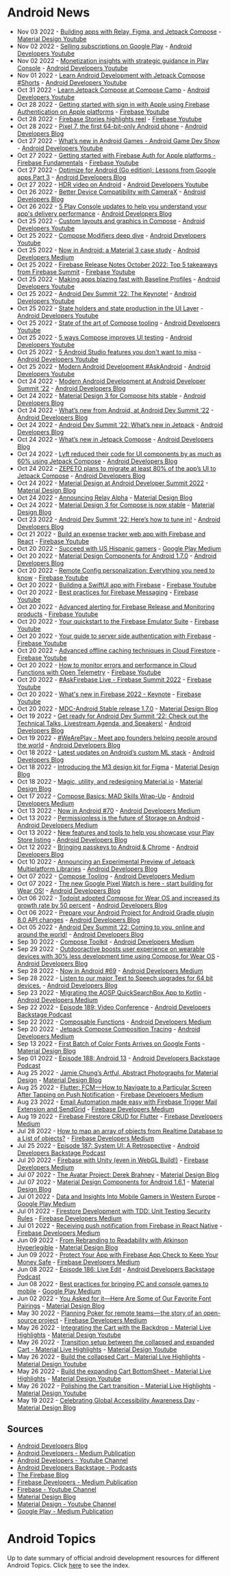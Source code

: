 # Android News

<!-- NEWS:START -->
- Nov 03 2022 - [Building apps with Relay, Figma, and Jetpack Compose](https://www.youtube.com/watch?v=NOfW1-ijKe4) - [Material Design Youtube](https://www.youtube.com/c/MaterialDesign)
- Nov 02 2022 - [Selling subscriptions on Google Play](https://www.youtube.com/watch?v=q1KnEdFsN7s) - [Android Developers Youtube](https://www.youtube.com/c/AndroidDevelopers)
- Nov 02 2022 - [Monetization insights with strategic guidance in Play Console](https://www.youtube.com/watch?v=MP1Qim0fB2I) - [Android Developers Youtube](https://www.youtube.com/c/AndroidDevelopers)
- Nov 01 2022 - [Learn Android Development with Jetpack Compose #Shorts](https://www.youtube.com/watch?v=FI-89URX9XU) - [Android Developers Youtube](https://www.youtube.com/c/AndroidDevelopers)
- Oct 31 2022 - [Learn Jetpack Compose at Compose Camp](https://www.youtube.com/watch?v=mF70xDewzX0) - [Android Developers Youtube](https://www.youtube.com/c/AndroidDevelopers)
- Oct 28 2022 - [Getting started with sign in with Apple using Firebase Authentication on Apple platforms](https://www.youtube.com/watch?v=HyiNbqLOCQ8) - [Firebase Youtube](https://www.youtube.com/user/Firebase)
- Oct 28 2022 - [Firebase Stories highlights reel](https://www.youtube.com/watch?v=ViKHm2OXpGA) - [Firebase Youtube](https://www.youtube.com/user/Firebase)
- Oct 28 2022 - [Pixel 7, the first 64-bit-only Android phone](http://android-developers.googleblog.com/2022/10/64-bit-only-devices.html) - [Android Developers Blog](https://android-developers.googleblog.com/)
- Oct 27 2022 - [What’s new in Android Games - Android Game Dev Show](https://www.youtube.com/watch?v=zBTl5F8lCFQ) - [Android Developers Youtube](https://www.youtube.com/c/AndroidDevelopers)
- Oct 27 2022 - [Getting started with Firebase Auth for Apple platforms - Firebase Fundamentals](https://www.youtube.com/watch?v=q-9lx7aSWcc) - [Firebase Youtube](https://www.youtube.com/user/Firebase)
- Oct 27 2022 - [Optimize for Android (Go edition): Lessons from Google apps Part 3](http://android-developers.googleblog.com/2022/10/optimize-for-android-go-edition-lessons.html) - [Android Developers Blog](https://android-developers.googleblog.com/)
- Oct 27 2022 - [HDR video on Android](https://www.youtube.com/watch?v=QYECzR0w9Ys) - [Android Developers Youtube](https://www.youtube.com/c/AndroidDevelopers)
- Oct 26 2022 - [Better Device Compatibility with CameraX](http://android-developers.googleblog.com/2022/10/better-device-compatibility-with-camerax.html) - [Android Developers Blog](https://android-developers.googleblog.com/)
- Oct 26 2022 - [5 Play Console updates to help you understand your app's delivery performance](http://android-developers.googleblog.com/2022/10/5-play-console-updates-to-help-you-understand-app-delivery-performance.html) - [Android Developers Blog](https://android-developers.googleblog.com/)
- Oct 25 2022 - [Custom layouts and graphics in Compose](https://www.youtube.com/watch?v=xcfEQO0k_gU) - [Android Developers Youtube](https://www.youtube.com/c/AndroidDevelopers)
- Oct 25 2022 - [Compose Modifiers deep dive](https://www.youtube.com/watch?v=BjGX2RftXsU) - [Android Developers Youtube](https://www.youtube.com/c/AndroidDevelopers)
- Oct 25 2022 - [Now in Android: a Material 3 case study](https://medium.com/androiddevelopers/now-in-android-a-material-3-case-study-21e44bdfd2bc?source=rss----95b274b437c2---4) - [Android Developers Medium](https://medium.com/androiddevelopers)
- Oct 25 2022 - [Firebase Release Notes October 2022: Top 5 takeaways from Firebase Summit](https://www.youtube.com/watch?v=ss9S3M_emWY) - [Firebase Youtube](https://www.youtube.com/user/Firebase)
- Oct 25 2022 - [Making apps blazing fast with Baseline Profiles](https://www.youtube.com/watch?v=yJm5On5Gp4c) - [Android Developers Youtube](https://www.youtube.com/c/AndroidDevelopers)
- Oct 25 2022 - [Android Dev Summit ‘22: The Keynote!](https://www.youtube.com/watch?v=Og2p9LczE3A) - [Android Developers Youtube](https://www.youtube.com/c/AndroidDevelopers)
- Oct 25 2022 - [State holders and state production in the UI Layer](https://www.youtube.com/watch?v=pCX9wvu-Bq0) - [Android Developers Youtube](https://www.youtube.com/c/AndroidDevelopers)
- Oct 25 2022 - [State of the art of Compose tooling](https://www.youtube.com/watch?v=yKfuq3luNVM) - [Android Developers Youtube](https://www.youtube.com/c/AndroidDevelopers)
- Oct 25 2022 - [5 ways Compose improves UI testing](https://www.youtube.com/watch?v=svYgbT2nQw8) - [Android Developers Youtube](https://www.youtube.com/c/AndroidDevelopers)
- Oct 25 2022 - [5 Android Studio features you don't want to miss](https://www.youtube.com/watch?v=nDX6T1KYC8Y) - [Android Developers Youtube](https://www.youtube.com/c/AndroidDevelopers)
- Oct 25 2022 - [Modern Android Development #AskAndroid](https://www.youtube.com/watch?v=-aZWLB4ZFjk) - [Android Developers Youtube](https://www.youtube.com/c/AndroidDevelopers)
- Oct 24 2022 - [Modern Android Development at Android Developer Summit ‘22](http://android-developers.googleblog.com/2022/10/modern-android-development-at-ads-22.html) - [Android Developers Blog](https://android-developers.googleblog.com/)
- Oct 24 2022 - [Material Design 3 for Compose hits stable](http://android-developers.googleblog.com/2022/10/material-design-3-compose-stable.html) - [Android Developers Blog](https://android-developers.googleblog.com/)
- Oct 24 2022 - [What’s new from Android, at Android Dev Summit ‘22](http://android-developers.googleblog.com/2022/10/new-from-android-ads-22.html) - [Android Developers Blog](https://android-developers.googleblog.com/)
- Oct 24 2022 - [Android Dev Summit ‘22: What’s new in Jetpack](http://android-developers.googleblog.com/2022/10/whats-new-in-jetpack-ads-22.html) - [Android Developers Blog](https://android-developers.googleblog.com/)
- Oct 24 2022 - [What’s new in Jetpack Compose](http://android-developers.googleblog.com/2022/10/whats-new-in-jetpack-compose.html) - [Android Developers Blog](https://android-developers.googleblog.com/)
- Oct 24 2022 - [Lyft reduced their code for UI components by as much as 60% using Jetpack Compose](http://android-developers.googleblog.com/2022/10/lyft-reduced-their-code-for-ui-components-using-jetpack-compose.html) - [Android Developers Blog](https://android-developers.googleblog.com/)
- Oct 24 2022 - [ZEPETO plans to migrate at least 80% of the app’s UI to Jetpack Compose](http://android-developers.googleblog.com/2022/10/zepeto-plans-to-migrate-80-percent-of-apps-ui-to-jetpack-compose.html) - [Android Developers Blog](https://android-developers.googleblog.com/)
- Oct 24 2022 - [Material Design at Android Developer Summit 2022](https://material.io/blog/material-ads-2022) - [Material Design Blog](https://material.io/blog)
- Oct 24 2022 - [Announcing Relay Alpha](https://material.io/blog/relay-in-alpha) - [Material Design Blog](https://material.io/blog)
- Oct 24 2022 - [Material Design 3 for Compose is now stable](https://material.io/blog/material-3-compose-stable) - [Material Design Blog](https://material.io/blog)
- Oct 23 2022 - [Android Dev Summit ‘22: Here’s how to tune in!](http://android-developers.googleblog.com/2022/10/android-dev-summit-22-heres-how-to-tune.html) - [Android Developers Blog](https://android-developers.googleblog.com/)
- Oct 21 2022 - [Build an expense tracker web app with Firebase and React](https://www.youtube.com/watch?v=q2RZOiUD5E0) - [Firebase Youtube](https://www.youtube.com/user/Firebase)
- Oct 20 2022 - [Succeed with US Hispanic gamers](https://medium.com/googleplaydev/succeed-with-us-hispanic-gamers-e2a970524967?source=rss----1f8baa23933d---4) - [Google Play Medium](https://medium.com/googleplaydev)
- Oct 20 2022 - [Material Design Components for Android 1.7.0](http://android-developers.googleblog.com/2022/10/material-design-components-for-android-1-7-0.html) - [Android Developers Blog](https://android-developers.googleblog.com/)
- Oct 20 2022 - [Remote Config personalization: Everything you need to know](https://www.youtube.com/watch?v=MJlQurMiLN0) - [Firebase Youtube](https://www.youtube.com/user/Firebase)
- Oct 20 2022 - [Building a SwiftUI app with Firebase](https://www.youtube.com/watch?v=iNtBFip1LD8) - [Firebase Youtube](https://www.youtube.com/user/Firebase)
- Oct 20 2022 - [Best practices for Firebase Messaging](https://www.youtube.com/watch?v=pP044hR6zNQ) - [Firebase Youtube](https://www.youtube.com/user/Firebase)
- Oct 20 2022 - [Advanced alerting for Firebase Release and Monitoring products](https://www.youtube.com/watch?v=FrORBGrZpdM) - [Firebase Youtube](https://www.youtube.com/user/Firebase)
- Oct 20 2022 - [Your quickstart to the Firebase Emulator Suite](https://www.youtube.com/watch?v=pyTUvccfCpc) - [Firebase Youtube](https://www.youtube.com/user/Firebase)
- Oct 20 2022 - [Your guide to server side authentication with Firebase](https://www.youtube.com/watch?v=kRszxpeTnW0) - [Firebase Youtube](https://www.youtube.com/user/Firebase)
- Oct 20 2022 - [Advanced offline caching techniques in Cloud Firestore](https://www.youtube.com/watch?v=iQOTjUko9WM) - [Firebase Youtube](https://www.youtube.com/user/Firebase)
- Oct 20 2022 - [How to monitor errors and performance in Cloud Functions with Open Telemetry](https://www.youtube.com/watch?v=61WC7urgvQ4) - [Firebase Youtube](https://www.youtube.com/user/Firebase)
- Oct 20 2022 - [#AskFirebase Live - Firebase Summit 2022](https://www.youtube.com/watch?v=m_YZoCjZtTI) - [Firebase Youtube](https://www.youtube.com/user/Firebase)
- Oct 20 2022 - [What's new in Firebase 2022 - Keynote](https://www.youtube.com/watch?v=D4e_TTY2dfI) - [Firebase Youtube](https://www.youtube.com/user/Firebase)
- Oct 20 2022 - [MDC-Android Stable release 1.7.0](https://material.io/blog/android-stable-release-1-7-0) - [Material Design Blog](https://material.io/blog)
- Oct 19 2022 - [Get ready for Android Dev Summit ‘22: Check out the Technical Talks, Livestream Agenda, and Speakers!](http://android-developers.googleblog.com/2022/10/get-ready-for-android-dev-summit-22.html) - [Android Developers Blog](https://android-developers.googleblog.com/)
- Oct 19 2022 - [#WeArePlay -  Meet app founders helping people around the world](http://android-developers.googleblog.com/2022/10/weareplay-meet-app-founders-helping-people-around-the-world.html) - [Android Developers Blog](https://android-developers.googleblog.com/)
- Oct 18 2022 - [Latest updates on Android’s custom ML stack](http://android-developers.googleblog.com/2022/10/latest-updates-on-androids-custom-ml.html) - [Android Developers Blog](https://android-developers.googleblog.com/)
- Oct 18 2022 - [Introducing the M3 design kit for Figma](https://material.io/blog/material-3-figma-design-kit) - [Material Design Blog](https://material.io/blog)
- Oct 18 2022 - [Magic, utility, and redesigning Material.io](https://material.io/blog/material-io-redesign) - [Material Design Blog](https://material.io/blog)
- Oct 17 2022 - [Compose Basics: MAD Skills Wrap-Up](https://medium.com/androiddevelopers/compose-basics-mad-skills-wrap-up-1a191fa842b9?source=rss----95b274b437c2---4) - [Android Developers Medium](https://medium.com/androiddevelopers)
- Oct 13 2022 - [Now in Android #70](https://medium.com/androiddevelopers/now-in-android-70-f0889aadde9e?source=rss----95b274b437c2---4) - [Android Developers Medium](https://medium.com/androiddevelopers)
- Oct 13 2022 - [Permissionless is the future of Storage on Android](https://medium.com/androiddevelopers/permissionless-is-the-future-of-storage-on-android-3fbceeb3d70a?source=rss----95b274b437c2---4) - [Android Developers Medium](https://medium.com/androiddevelopers)
- Oct 13 2022 - [New features and tools to help you showcase your Play Store listing](http://android-developers.googleblog.com/2022/10/optimize-your-play-store-listing.html) - [Android Developers Blog](https://android-developers.googleblog.com/)
- Oct 12 2022 - [Bringing passkeys to Android & Chrome](http://android-developers.googleblog.com/2022/10/bringing-passkeys-to-android-and-chrome.html) - [Android Developers Blog](https://android-developers.googleblog.com/)
- Oct 10 2022 - [Announcing an Experimental Preview of Jetpack Multiplatform Libraries](http://android-developers.googleblog.com/2022/10/announcing-experimental-preview-of-jetpack-multiplatform-libraries.html) - [Android Developers Blog](https://android-developers.googleblog.com/)
- Oct 07 2022 - [Compose Tooling](https://medium.com/androiddevelopers/compose-tooling-42621bd8719b?source=rss----95b274b437c2---4) - [Android Developers Medium](https://medium.com/androiddevelopers)
- Oct 07 2022 - [The new Google Pixel Watch is here - start building for Wear OS!](http://android-developers.googleblog.com/2022/10/the-new-google-pixel-watch-is-here.html) - [Android Developers Blog](https://android-developers.googleblog.com/)
- Oct 06 2022 - [Todoist adopted Compose for Wear OS and increased its growth rate by 50 percent](http://android-developers.googleblog.com/2022/10/todoist-adopted-compose-for-wear-os-and.html) - [Android Developers Blog](https://android-developers.googleblog.com/)
- Oct 06 2022 - [Prepare your Android Project for Android Gradle plugin 8.0 API changes](http://android-developers.googleblog.com/2022/10/prepare-your-android-project-for-agp8-changes.html) - [Android Developers Blog](https://android-developers.googleblog.com/)
- Oct 05 2022 - [Android Dev Summit ‘22: Coming to you, online and around the world!](http://android-developers.googleblog.com/2022/10/android-dev-summit.html) - [Android Developers Blog](https://android-developers.googleblog.com/)
- Sep 30 2022 - [Compose Toolkit](https://medium.com/androiddevelopers/compose-toolkit-8d3651228764?source=rss----95b274b437c2---4) - [Android Developers Medium](https://medium.com/androiddevelopers)
- Sep 29 2022 - [Outdooractive boosts user experience on wearable devices with 30% less development time using Compose for Wear OS](http://android-developers.googleblog.com/2022/09/outdooractive-boosts-user-experience-on-wearable-devices-using-compose-for-wear-os.html) - [Android Developers Blog](https://android-developers.googleblog.com/)
- Sep 28 2022 - [Now in Android #69](https://medium.com/androiddevelopers/now-in-android-69-f84f27a08e5d?source=rss----95b274b437c2---4) - [Android Developers Medium](https://medium.com/androiddevelopers)
- Sep 28 2022 - [Listen to our major Text to Speech upgrades for 64 bit devices.](http://android-developers.googleblog.com/2022/09/listen-to-our-major-text-to-speech-upgrades-for-64-bit-devices.html) - [Android Developers Blog](https://android-developers.googleblog.com/)
- Sep 23 2022 - [Migrating the AOSP QuickSearchBox App to Kotlin](https://medium.com/androiddevelopers/migrating-the-aosp-quicksearchbox-app-to-kotlin-1264346619ec?source=rss----95b274b437c2---4) - [Android Developers Medium](https://medium.com/androiddevelopers)
- Sep 22 2022 - [Episode 189: Video Conference](http://adbackstage.libsyn.com/episode-189-video-conference) - [Android Developers Backstage Podcast](https://adbackstage.libsyn.com/)
- Sep 22 2022 - [Composable Functions](https://medium.com/androiddevelopers/composable-functions-a505ab20b523?source=rss----95b274b437c2---4) - [Android Developers Medium](https://medium.com/androiddevelopers)
- Sep 20 2022 - [Jetpack Compose Composition Tracing](https://medium.com/androiddevelopers/jetpack-compose-composition-tracing-9ec2b3aea535?source=rss----95b274b437c2---4) - [Android Developers Medium](https://medium.com/androiddevelopers)
- Sep 13 2022 - [First Batch of Color Fonts Arrives on Google Fonts](https://material.io/blog/color-fonts-are-here) - [Material Design Blog](https://material.io/blog)
- Sep 01 2022 - [Episode 188: Android 13](http://adbackstage.libsyn.com/episode-188-android-13) - [Android Developers Backstage Podcast](https://adbackstage.libsyn.com/)
- Aug 25 2022 - [Jamie Chung’s Artful, Abstract Photographs for Material Design](https://material.io/blog/jamie-chung-photography-interview) - [Material Design Blog](https://material.io/blog)
- Aug 25 2022 - [Flutter: FCM — How to Navigate to a Particular Screen After Tapping on Push Notification](https://medium.com/firebase-developers/flutter-fcm-how-to-navigate-to-a-particular-screen-after-tapping-on-push-notification-8cb5d5111ee6?source=rss----8e8b7dc6774d---4) - [Firebase Developers Medium](https://medium.com/firebase-developers)
- Aug 23 2022 - [Email Automation made easy with Firebase Trigger Mail Extension and SendGrid](https://medium.com/firebase-developers/email-automation-made-easy-with-firebase-trigger-mail-extension-and-sendgrid-d91288b3c19d?source=rss----8e8b7dc6774d---4) - [Firebase Developers Medium](https://medium.com/firebase-developers)
- Aug 19 2022 - [Firebase Firestore CRUD for Flutter](https://medium.com/firebase-developers/firebase-firestore-crud-realtime-database-b476ca5f857c?source=rss----8e8b7dc6774d---4) - [Firebase Developers Medium](https://medium.com/firebase-developers)
- Jul 28 2022 - [How to map an array of objects from Realtime Database to a List of objects?](https://medium.com/firebase-developers/how-to-map-an-array-of-objects-from-realtime-database-to-a-list-of-objects-53f27b33c8f3?source=rss----8e8b7dc6774d---4) - [Firebase Developers Medium](https://medium.com/firebase-developers)
- Jul 25 2022 - [Episode 187: System UI: A Retrospective](http://adbackstage.libsyn.com/episode-187-system-ui-a-retrospective) - [Android Developers Backstage Podcast](https://adbackstage.libsyn.com/)
- Jul 20 2022 - [Firebase with Unity (even in WebGL Build!)](https://medium.com/firebase-developers/firebase-with-unity-even-in-webgl-build-8891e6f9b33c?source=rss----8e8b7dc6774d---4) - [Firebase Developers Medium](https://medium.com/firebase-developers)
- Jul 07 2022 - [The Avatar Project: Derek Brahney](https://material.io/blog/derek-brahney-interview) - [Material Design Blog](https://material.io/blog)
- Jul 07 2022 - [Material Design Components for Android 1.6.1](https://material.io/blog/android-stable-release-1-6-1) - [Material Design Blog](https://material.io/blog)
- Jul 01 2022 - [Data and Insights Into Mobile Gamers in Western Europe](https://medium.com/googleplaydev/data-and-insights-into-mobile-gamers-in-western-europe-e9e7099dc8b6?source=rss----1f8baa23933d---4) - [Google Play Medium](https://medium.com/googleplaydev)
- Jul 01 2022 - [Firestore Development with TDD: Unit Testing Security Rules](https://medium.com/firebase-developers/develop-your-firestore-with-tdd-unit-testing-security-rules-afefb0d772c4?source=rss----8e8b7dc6774d---4) - [Firebase Developers Medium](https://medium.com/firebase-developers)
- Jul 01 2022 - [Receiving push notification from Firebase in React Native](https://medium.com/firebase-developers/receiving-push-notification-from-firebase-in-react-native-b774681d700d?source=rss----8e8b7dc6774d---4) - [Firebase Developers Medium](https://medium.com/firebase-developers)
- Jun 09 2022 - [From Rebranding to Readability with Atkinson Hyperlegible](https://material.io/blog/atkinson-hyperlegible-design) - [Material Design Blog](https://material.io/blog)
- Jun 09 2022 - [Protect Your App with Firebase App Check to Keep Your Money Safe](https://medium.com/firebase-developers/protect-your-app-with-firebase-app-check-to-keep-your-money-safe-dc0a615b4b3e?source=rss----8e8b7dc6774d---4) - [Firebase Developers Medium](https://medium.com/firebase-developers)
- Jun 08 2022 - [Episode 186: Live Edit](http://adbackstage.libsyn.com/episode-186-live-edit) - [Android Developers Backstage Podcast](https://adbackstage.libsyn.com/)
- Jun 08 2022 - [Best practices for bringing PC and console games to mobile](https://medium.com/googleplaydev/best-practices-for-bringing-pc-and-console-games-to-mobile-863cedb9fbc6?source=rss----1f8baa23933d---4) - [Google Play Medium](https://medium.com/googleplaydev)
- Jun 02 2022 - [You Asked for it—Here Are Some of Our Favorite Font Pairings](https://material.io/blog/google-fonts-pairing-figma) - [Material Design Blog](https://material.io/blog)
- May 30 2022 - [Planning Poker for remote teams — the story of an open-source project](https://medium.com/firebase-developers/planning-poker-for-remote-teams-the-story-of-an-open-source-project-3ffd3e6e81a5?source=rss----8e8b7dc6774d---4) - [Firebase Developers Medium](https://medium.com/firebase-developers)
- May 26 2022 - [Integrating the Cart with the Backdrop - Material Live Highlights](https://www.youtube.com/watch?v=s3hk_bjsNVE) - [Material Design Youtube](https://www.youtube.com/c/MaterialDesign)
- May 26 2022 - [Transition setup between the collapsed and expanded Cart - Material Live Highlights](https://www.youtube.com/watch?v=Wyn8I4dj-eA) - [Material Design Youtube](https://www.youtube.com/c/MaterialDesign)
- May 26 2022 - [Build the collapsed Cart - Material Live Highlights](https://www.youtube.com/watch?v=hEAtKv_Kmes) - [Material Design Youtube](https://www.youtube.com/c/MaterialDesign)
- May 26 2022 - [Build the expanding Cart BottomSheet - Material Live Highlights](https://www.youtube.com/watch?v=5SR6FcqpwqU) - [Material Design Youtube](https://www.youtube.com/c/MaterialDesign)
- May 26 2022 - [Polishing the Cart transition - Material Live Highlights](https://www.youtube.com/watch?v=6-wiitIFf40) - [Material Design Youtube](https://www.youtube.com/c/MaterialDesign)
- May 19 2022 - [Celebrating Global Accessibility Awareness Day](https://material.io/blog/accessibility-awareness-day-2022) - [Material Design Blog](https://material.io/blog)<!-- NEWS:END -->

## Sources

* [Android Developers Blog](https://android-developers.googleblog.com/)
* [Android Developers - Medium Publication](https://medium.com/androiddevelopers)
* [Android Developers - Youtube Channel](https://www.youtube.com/c/AndroidDevelopers)
* [Android Developers Backstage - Podcasts](https://adbackstage.libsyn.com/)
* [The Firebase Blog](https://firebase.googleblog.com/)
* [Firebase Developers - Medium Publication](https://medium.com/firebase-developers)
* [Firebase - Youtube Channel](https://www.youtube.com/user/Firebase)
* [Material Design Blog](https://material.io/blog)
* [Material Design - Youtube Channel](https://www.youtube.com/c/MaterialDesign)
* [Google Play - Medium Publication](https://medium.com/googleplaydev)

# Android Topics
Up to date summary of official android development resources for different Android Topics. Click [here](https://androidtopicsindex.dipien.com/) to see the index.

